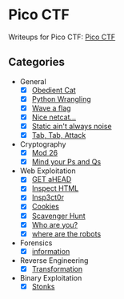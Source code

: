# Pico CTF
Writeups for Pico CTF: [Pico CTF](https://picoctf.org/)

## Categories
- General
  - [X] [Obedient Cat](General/Obedient%20Cat.md)
  - [X] [Python Wrangling](General/Python%20Wrangling.md)
  - [X] [Wave a flag](General/Wave%20a%20flag.md)
  - [X] [Nice netcat...](General/Nice%20netcat....md)
  - [X] [Static ain't always noise](General/Static%20ain't%20always%20noise.md)
  - [X] [Tab, Tab, Attack](General/Tab,%20Tab,%20Attack.md)
- Cryptography
  - [X] [Mod 26](Crypthography/Mod%2026.md)
  - [X] [Mind your Ps and Qs](Crypthography/Mind%20your%20Ps%20and%20Qs.md)
- Web Exploitation
  - [X] [GET aHEAD](Web%20Exploitation/GET%20aHEAD.md)
  - [X] [Inspect HTML](Web%20Exploitation/Inspect%20HTML.md)
  - [X] [Insp3ct0r](Web%20Exploitation/Insp3ct0r.md)
  - [X] [Cookies](Web%20Exploitation/Cookies.md)
  - [X] [Scavenger Hunt](Web%20Exploitation/Scavenger%20Hunt.md)
  - [X] [Who are you?](Web%20Exploitation/Who%20are%20you.md)
  - [X] [where are the robots](Web%20Exploitation/where%20are%20the%20robots.md)
- Forensics
  - [X] [information](Forensics/information.md)
- Reverse Engineering
  - [X] [Transformation](Reverse%20Engineering/Transformation.md)
- Binary Exploitation
  - [X] [Stonks](Binary%20Exploitation/Stonks.md)